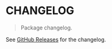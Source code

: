 # CHANGELOG

> Package changelog.

See [GitHub Releases](https://github.com/stdlib-js/process-node-version/releases) for the changelog.